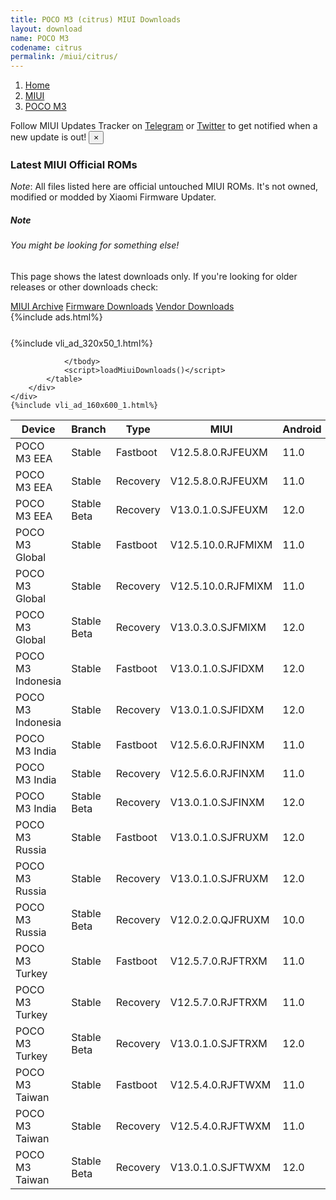 ```yaml
---
title: POCO M3 (citrus) MIUI Downloads
layout: download
name: POCO M3
codename: citrus
permalink: /miui/citrus/
---
```

<nav aria-label="breadcrumb">
    <ol class="breadcrumb">
        <li class="breadcrumb-item"><a href="/">Home</a></li>
        <li class="breadcrumb-item"><a href="/miui/">MIUI</a></li>
        <li class="breadcrumb-item active" aria-current="page"><a href="/miui/citrus/">POCO M3</a></li>
    </ol>
</nav>
<div class="alert alert-primary alert-dismissible fade show" role="alert">
    Follow MIUI Updates Tracker on <a href="https://t.me/MIUIUpdatesTracker" class="alert-link">Telegram</a>
     or <a href="https://twitter.com/MiFwUpdater" class="alert-link">Twitter</a> to get notified when a new update is out!
    <button type="button" class="close" data-dismiss="alert" aria-label="Close">
        <span aria-hidden="true">&times;</span>
    </button>
</div>

### Latest MIUI Official ROMs
*Note*: All files listed here are official untouched MIUI ROMs. It's not owned, modified or modded by Xiaomi Firmware Updater.
<div class="card">
  <div class="card-body">
    <h5 class="card-title">Note</h5>
    <h6 class="card-subtitle mb-2 text-muted">You might be looking for something else!</h6>
    <p class="card-text">This page shows the latest downloads only.
     If you're looking for older releases or other downloads check:</p>
    <a href="/archive/miui/citrus/" class="card-link">MIUI Archive</a>
    <a href="/firmware/citrus/" class="card-link">Firmware Downloads</a>
    <a href="/vendor/citrus/" class="card-link">Vendor Downloads</a>
  </div>
</div>
{%include ads.html%}
<div class="row justify-content-center">
    <div class="col-10">
        <div class="table-responsive-md" style="margin-top: 25px;">
            {%include vli_ad_320x50_1.html%}
            <table id="miui" class="display dt-responsive nowrap compact table table-striped table-hover table-sm">
                <thead class="thead-dark">
                    <tr>
                        <th data-ref="device">Device</th>
                        <th data-ref="branch">Branch</th>
                        <th data-ref="type">Type</th>
                        <th data-ref="miui">MIUI</th>
                        <th data-ref="android">Android</th>
                        <th data-ref="size">Size</th>
                        <th data-ref="size">Date</th>
                        <th data-ref="link">Link</th>
                    </tr>
                </thead>
                <tbody>
                <tr><td>POCO M3 EEA</td><td>Stable</td><td>Fastboot</td><td>V12.5.8.0.RJFEUXM</td><td>11.0</td><td>4.9 GB</td><td>2022-11-11</td><td><a href="/miui/citrus/stable/V12.5.8.0.RJFEUXM/">Download</a></td></tr>
<tr><td>POCO M3 EEA</td><td>Stable</td><td>Recovery</td><td>V12.5.8.0.RJFEUXM</td><td>11.0</td><td>2.9 GB</td><td>2022-11-21</td><td><a href="/miui/citrus/stable/V12.5.8.0.RJFEUXM/">Download</a></td></tr>
<tr><td>POCO M3 EEA</td><td>Stable Beta</td><td>Recovery</td><td>V13.0.1.0.SJFEUXM</td><td>12.0</td><td>3.2 GB</td><td>2023-01-16</td><td><a href="/miui/citrus/stable beta/V13.0.1.0.SJFEUXM/">Download</a></td></tr>
<tr><td>POCO M3 Global</td><td>Stable</td><td>Fastboot</td><td>V12.5.10.0.RJFMIXM</td><td>11.0</td><td>4.8 GB</td><td>2022-11-17</td><td><a href="/miui/citrus/stable/V12.5.10.0.RJFMIXM/">Download</a></td></tr>
<tr><td>POCO M3 Global</td><td>Stable</td><td>Recovery</td><td>V12.5.10.0.RJFMIXM</td><td>11.0</td><td>2.8 GB</td><td>2022-11-25</td><td><a href="/miui/citrus/stable/V12.5.10.0.RJFMIXM/">Download</a></td></tr>
<tr><td>POCO M3 Global</td><td>Stable Beta</td><td>Recovery</td><td>V13.0.3.0.SJFMIXM</td><td>12.0</td><td>3.2 GB</td><td>2023-01-16</td><td><a href="/miui/citrus/stable beta/V13.0.3.0.SJFMIXM/">Download</a></td></tr>
<tr><td>POCO M3 Indonesia</td><td>Stable</td><td>Fastboot</td><td>V13.0.1.0.SJFIDXM</td><td>12.0</td><td>4.6 GB</td><td>2022-12-19</td><td><a href="/miui/citrus/stable/V13.0.1.0.SJFIDXM/">Download</a></td></tr>
<tr><td>POCO M3 Indonesia</td><td>Stable</td><td>Recovery</td><td>V13.0.1.0.SJFIDXM</td><td>12.0</td><td>3.2 GB</td><td>2023-01-14</td><td><a href="/miui/citrus/stable/V13.0.1.0.SJFIDXM/">Download</a></td></tr>
<tr><td>POCO M3 India</td><td>Stable</td><td>Fastboot</td><td>V12.5.6.0.RJFINXM</td><td>11.0</td><td>3.4 GB</td><td>2022-11-07</td><td><a href="/miui/citrus/stable/V12.5.6.0.RJFINXM/">Download</a></td></tr>
<tr><td>POCO M3 India</td><td>Stable</td><td>Recovery</td><td>V12.5.6.0.RJFINXM</td><td>11.0</td><td>2.8 GB</td><td>2022-11-17</td><td><a href="/miui/citrus/stable/V12.5.6.0.RJFINXM/">Download</a></td></tr>
<tr><td>POCO M3 India</td><td>Stable Beta</td><td>Recovery</td><td>V13.0.1.0.SJFINXM</td><td>12.0</td><td>3.2 GB</td><td>2023-01-11</td><td><a href="/miui/citrus/stable beta/V13.0.1.0.SJFINXM/">Download</a></td></tr>
<tr><td>POCO M3 Russia</td><td>Stable</td><td>Fastboot</td><td>V13.0.1.0.SJFRUXM</td><td>12.0</td><td>4.8 GB</td><td>2022-12-30</td><td><a href="/miui/citrus/stable/V13.0.1.0.SJFRUXM/">Download</a></td></tr>
<tr><td>POCO M3 Russia</td><td>Stable</td><td>Recovery</td><td>V13.0.1.0.SJFRUXM</td><td>12.0</td><td>3.2 GB</td><td>2023-01-12</td><td><a href="/miui/citrus/stable/V13.0.1.0.SJFRUXM/">Download</a></td></tr>
<tr><td>POCO M3 Russia</td><td>Stable Beta</td><td>Recovery</td><td>V12.0.2.0.QJFRUXM</td><td>10.0</td><td>2.5 GB</td><td>2020-12-29</td><td><a href="/miui/citrus/stable beta/V12.0.2.0.QJFRUXM/">Download</a></td></tr>
<tr><td>POCO M3 Turkey</td><td>Stable</td><td>Fastboot</td><td>V12.5.7.0.RJFTRXM</td><td>11.0</td><td>4.3 GB</td><td>2022-05-13</td><td><a href="/miui/citrus/stable/V12.5.7.0.RJFTRXM/">Download</a></td></tr>
<tr><td>POCO M3 Turkey</td><td>Stable</td><td>Recovery</td><td>V12.5.7.0.RJFTRXM</td><td>11.0</td><td>2.9 GB</td><td>2022-06-01</td><td><a href="/miui/citrus/stable/V12.5.7.0.RJFTRXM/">Download</a></td></tr>
<tr><td>POCO M3 Turkey</td><td>Stable Beta</td><td>Recovery</td><td>V13.0.1.0.SJFTRXM</td><td>12.0</td><td>3.2 GB</td><td>2023-01-17</td><td><a href="/miui/citrus/stable beta/V13.0.1.0.SJFTRXM/">Download</a></td></tr>
<tr><td>POCO M3 Taiwan</td><td>Stable</td><td>Fastboot</td><td>V12.5.4.0.RJFTWXM</td><td>11.0</td><td>3.9 GB</td><td>2022-05-13</td><td><a href="/miui/citrus/stable/V12.5.4.0.RJFTWXM/">Download</a></td></tr>
<tr><td>POCO M3 Taiwan</td><td>Stable</td><td>Recovery</td><td>V12.5.4.0.RJFTWXM</td><td>11.0</td><td>2.8 GB</td><td>2022-05-24</td><td><a href="/miui/citrus/stable/V12.5.4.0.RJFTWXM/">Download</a></td></tr>
<tr><td>POCO M3 Taiwan</td><td>Stable Beta</td><td>Recovery</td><td>V13.0.1.0.SJFTWXM</td><td>12.0</td><td>3.1 GB</td><td>2023-01-10</td><td><a href="/miui/citrus/stable beta/V13.0.1.0.SJFTWXM/">Download</a></td></tr>

                </tbody>
                <script>loadMiuiDownloads()</script>
            </table>
        </div>
    </div>
    {%include vli_ad_160x600_1.html%}
</div>
